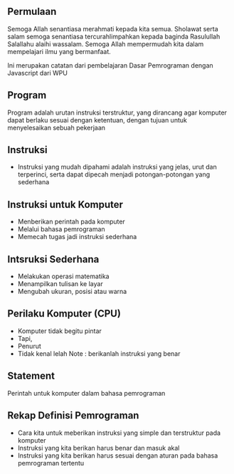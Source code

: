 ## Permulaan

Semoga Allah senantiasa merahmati kepada kita semua.
Sholawat serta salam semoga senantiasa tercurahlimpahkan kepada baginda Rasulullah Salallahu alaihi wassalam.
Semoga Allah mempermudah kita dalam mempelajari ilmu yang bermanfaat.

Ini merupakan catatan dari pembelajaran Dasar Pemrograman dengan Javascript dari WPU

## Program
Program adalah urutan instruksi terstruktur, yang dirancang agar komputer dapat berlaku 
sesuai dengan ketentuan, dengan tujuan untuk menyelesaikan sebuah pekerjaan

## Instruksi
* Instruksi yang mudah dipahami adalah instruksi yang jelas, urut dan terperinci, 
  serta dapat dipecah menjadi potongan-potongan yang sederhana

## Instruksi untuk Komputer
* Menberikan perintah pada komputer
* Melalui bahasa pemrograman
* Memecah tugas jadi instruksi sederhana

## Intsruksi Sederhana
* Melakukan operasi matematika
* Menampilkan tulisan ke layar
* Mengubah ukuran, posisi atau warna 

## Perilaku Komputer (CPU)
* Komputer tidak begitu pintar
* Tapi, 
* Penurut
* Tidak kenal lelah
Note : berikanlah instruksi yang benar

## Statement
Perintah untuk komputer dalam bahasa pemrograman

## Rekap Definisi Pemrograman
* Cara kita untuk meberikan instruksi yang simple dan terstruktur pada komputer
* Instruksi yang kita berikan harus benar dan masuk akal
* Instruksi yang kita berikan harus sesuai dengan aturan pada bahasa pemrograman tertentu


